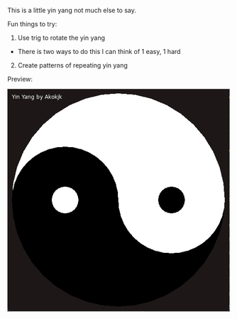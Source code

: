 This is a little yin yang not much else to say.

Fun things to try:

1. Use trig to rotate the yin yang
 - There is two ways to do this I can think of 1 easy, 1 hard
2. Create patterns of repeating yin yang

Preview:

![alt text](yinyang.PNG)
